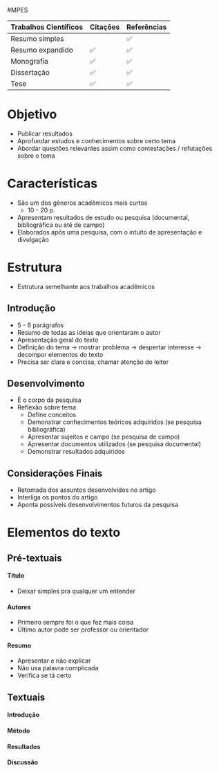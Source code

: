 #MPES

| Trabalhos Científicos | Citações | Referências |
| --------------------- | -------- | ----------- |
| Resumo simples        |          | ✅           |
| Resumo expandido      | ✅        | ✅           |
| Monografia            | ✅        | ✅           |
| Dissertação           | ✅        | ✅           |
| Tese                  | ✅        | ✅           |
# Objetivo
- Publicar resultados
- Aprofundar estudos e conhecimentos sobre certo tema
- Abordar questões relevantes assim como contestações / refutações sobre o tema
# Características
- São um dos gêneros acadêmicos mais curtos
	- 10 - 20 p.
- Apresentam resultados de estudo ou pesquisa (documental, bibliográfica ou até de campo)
- Elaborados após uma pesquisa, com o intuito de apresentação e divulgação
# Estrutura
- Estrutura semelhante aos trabalhos acadêmicos
## Introdução
- 5 - 6 parágrafos
- Resumo de todas as ideias que orientaram o autor
- Apresentação geral do texto
- Definição do tema -> mostrar problema -> despertar interesse -> decompor elementos do texto
- Precisa ser clara e concisa, chamar atenção do leitor
## Desenvolvimento
- É o corpo da pesquisa
- Reflexão sobre tema
	- Define conceitos
	- Demonstrar conhecimentos teóricos adquiridos (se pesquisa bibliográfica)
	- Apresentar sujeitos e campo (se pesquisa de campo)
	- Apresentar documentos utilizados (se pesquisa documental)
	- Demonstrar resultados adquiridos
## Considerações Finais
- Retomada dos assuntos desenvolvidos no artigo
- Interliga os pontos do artigo
- Aponta possíveis desenvolvimentos futuros da pesquisa

# Elementos do texto
## Pré-textuais
#### Título
- Deixar simples pra qualquer um entender
#### Autores
- Primeiro sempre foi o que fez mais coisa
- Último autor pode ser professor ou orientador
#### Resumo
- Apresentar e não explicar
- Não usa palavra complicada
- Verifica se tá certo
## Textuais
#### Introdução
#### Método
#### Resultados
#### Discussão
